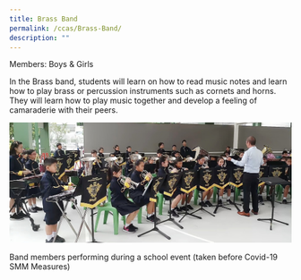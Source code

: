 ```yaml
---
title: Brass Band
permalink: /ccas/Brass-Band/
description: ""
---
```

Members: Boys & Girls  

In the Brass band, students will learn on how to read music notes and learn how to play brass or percussion instruments such as cornets and horns. They will learn how to play music together and develop a feeling of camaraderie with their peers.

![](/images/Fuhua%20Experience/Student%20Development/CCA/Brass%20Band/B1.jpg)

Band members performing during a school event (taken before Covid-19 SMM Measures)